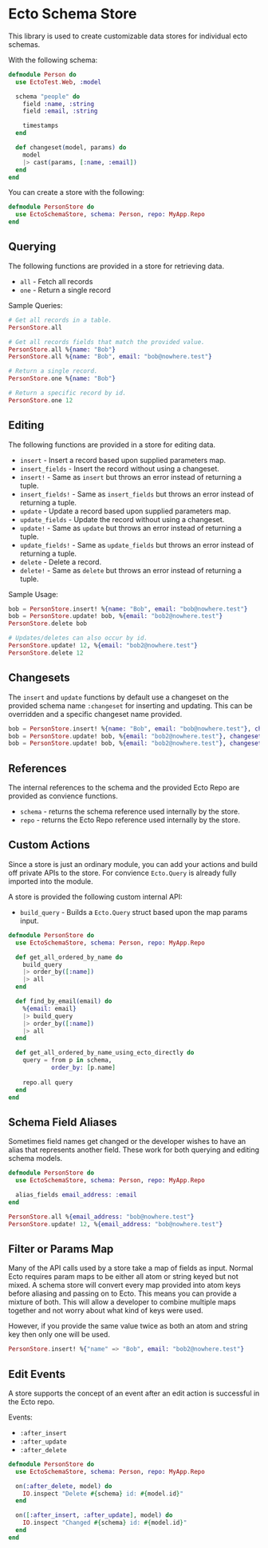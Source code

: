 # Ecto Schema Store

This library is used to create customizable data stores for individual ecto schemas.

With the following schema:

```elixir
defmodule Person do
  use EctoTest.Web, :model

  schema "people" do
    field :name, :string
    field :email, :string

    timestamps
  end

  def changeset(model, params) do
    model
    |> cast(params, [:name, :email])
  end
end
```

You can create a store with the following:

```elixir
defmodule PersonStore do
  use EctoSchemaStore, schema: Person, repo: MyApp.Repo
end
```

## Querying ##

The following functions are provided in a store for retrieving data.

* `all`         - Fetch all records
* `one`         - Return a single record

Sample Queries:

```elixir
# Get all records in a table.
PersonStore.all

# Get all records fields that match the provided value.
PersonStore.all %{name: "Bob"}
PersonStore.all %{name: "Bob", email: "bob@nowhere.test"}

# Return a single record.
PersonStore.one %{name: "Bob"}

# Return a specific record by id.
PersonStore.one 12
```

## Editing ##

The following functions are provided in a store for editing data.

* `insert`              - Insert a record based upon supplied parameters map.
* `insert_fields`       - Insert the record without using a changeset.
* `insert!`             - Same as `insert` but throws an error instead of returning a tuple.
* `insert_fields!`      - Same as `insert_fields` but throws an error instead of returning a tuple.
* `update`              - Update a record based upon supplied parameters map.
* `update_fields`       - Update the record without using a changeset.
* `update!`             - Same as `update` but throws an error instead of returning a tuple.
* `update_fields!`      - Same as `update_fields` but throws an error instead of returning a tuple.
* `delete`              - Delete a record.
* `delete!`             - Same as `delete` but throws an error instead of returning a tuple.

Sample Usage:

```elixir
bob = PersonStore.insert! %{name: "Bob", email: "bob@nowhere.test"}
bob = PersonStore.update! bob, %{email: "bob2@nowhere.test"}
PersonStore.delete bob

# Updates/deletes can also occur by id.
PersonStore.update! 12, %{email: "bob2@nowhere.test"}
PersonStore.delete 12
```

## Changesets ##

The `insert` and `update` functions by default use a changeset on the provided schema name `:changeset` for inserting and updating.
This can be overridden and a specific changeset name provided.

```elixir
bob = PersonStore.insert! %{name: "Bob", email: "bob@nowhere.test"}, changeset: :insert_changeset
bob = PersonStore.update! bob, %{email: "bob2@nowhere.test"}, changeset: :update_changeset
bob = PersonStore.update! bob, %{email: "bob2@nowhere.test"}, changeset: :my_other_custom_changeset
``` 

## References ##

The internal references to the schema and the provided Ecto Repo are provided as convience functions.

* `schema`         - returns the schema reference used internally by the store.
* `repo`           - returns the Ecto Repo reference used internally by the store.

## Custom Actions ##

Since a store is just an ordinary module, you can add your actions and build off private APIs to the store. For convience
`Ecto.Query` is already fully imported into the module.

A store is provided the following custom internal API:

* `build_query`       - Builds a `Ecto.Query` struct based upon the map params input.

```elixir
defmodule PersonStore do
  use EctoSchemaStore, schema: Person, repo: MyApp.Repo

  def get_all_ordered_by_name do
    build_query
    |> order_by([:name])
    |> all
  end

  def find_by_email(email) do
    %{email: email}
    |> build_query
    |> order_by([:name])
    |> all
  end

  def get_all_ordered_by_name_using_ecto_directly do
    query = from p in schema,
            order_by: [p.name]
    
    repo.all query
  end
end
```

## Schema Field Aliases ##

Sometimes field names get changed or the developer wishes to have an alias that represents another field.
These work for both querying and editing schema models.

```elixir
defmodule PersonStore do
  use EctoSchemaStore, schema: Person, repo: MyApp.Repo

  alias_fields email_address: :email
end

PersonStore.all %{email_address: "bob@nowhere.test"}
PersonStore.update! 12, %{email_address: "bob@nowhere.test"}
```

## Filter or Params Map ##

Many of the API calls used by a store take a map of fields as input. Normal Ecto
requires param maps to be either all atom or string keyed but not mixed. A schema
store will convert every map provided into atom keys before aliasing and passing
on to Ecto. This means you can provide a mixture of both. This will allow a
developer to combine multiple maps together and not worry about what kind of
keys were used.

However, if you provide the same value twice as both an atom and string key then
only one will be used.

```elixir
PersonStore.insert! %{"name" => "Bob", email: "bob2@nowhere.test"}
```

## Edit Events ##

A store supports the concept of an event after an edit action is successful in the Ecto repo.

Events:

* `:after_insert`
* `:after_update`
* `:after_delete`

```elixir
defmodule PersonStore do
  use EctoSchemaStore, schema: Person, repo: MyApp.Repo

  on(:after_delete, model) do
    IO.inspect "Delete #{schema} id: #{model.id}"
  end

  on([:after_insert, :after_update], model) do
    IO.inspect "Changed #{schema} id: #{model.id}"
  end
end
```
